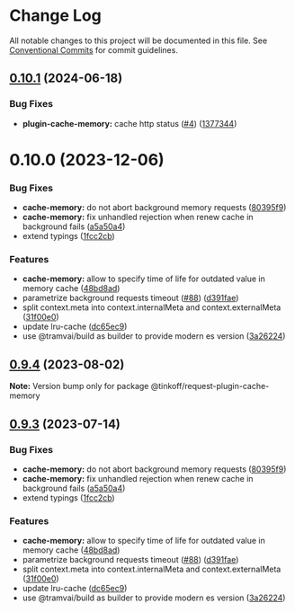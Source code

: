 # Change Log

All notable changes to this project will be documented in this file.
See [Conventional Commits](https://conventionalcommits.org) for commit guidelines.

## [0.10.1](https://github.com/Tinkoff/tinkoff-request/compare/@tinkoff/request-plugin-cache-memory@0.10.0...@tinkoff/request-plugin-cache-memory@0.10.1) (2024-06-18)


### Bug Fixes

* **plugin-cache-memory:** cache http status ([#4](https://github.com/Tinkoff/tinkoff-request/issues/4)) ([1377344](https://github.com/Tinkoff/tinkoff-request/commit/1377344242cf55e12565fc72f8f3518a8a46576d))





# 0.10.0 (2023-12-06)


### Bug Fixes

* **cache-memory:** do not abort background memory requests ([80395f9](https://github.com/Tinkoff/tinkoff-request/commit/80395f9be96cb73e62d09590aa89f043ab8ca679))
* **cache-memory:** fix unhandled rejection when renew cache in background fails ([a5a50a4](https://github.com/Tinkoff/tinkoff-request/commit/a5a50a463f632614b8be4bc39d540d3503b44914))
* extend typings ([1fcc2cb](https://github.com/Tinkoff/tinkoff-request/commit/1fcc2cb32597b10d788de36303507e385042fc96))


### Features

* **cache-memory:** allow to specify time of life for outdated value in memory cache ([48bd8ad](https://github.com/Tinkoff/tinkoff-request/commit/48bd8adb52cac7aea3f5a42ab6f1999edec4c704))
* parametrize background requests timeout ([#88](https://github.com/Tinkoff/tinkoff-request/issues/88)) ([d391fae](https://github.com/Tinkoff/tinkoff-request/commit/d391fae684a0d4ff2a5990ad4114c82f1208e09e))
* split context.meta into context.internalMeta and context.externalMeta ([31f00e0](https://github.com/Tinkoff/tinkoff-request/commit/31f00e0ae14767f213a67eb2df349c9f75adcfe7))
* update lru-cache ([dc65ec9](https://github.com/Tinkoff/tinkoff-request/commit/dc65ec92fb185b0100d5a87f4aecadc39f2a9cd5))
* use @tramvai/build as builder to provide modern es version ([3a26224](https://github.com/Tinkoff/tinkoff-request/commit/3a26224221d4fc073938cf32c2f147515620c28e))





## [0.9.4](https://github.com/Tinkoff/tinkoff-request/compare/@tinkoff/request-plugin-cache-memory@0.9.3...@tinkoff/request-plugin-cache-memory@0.9.4) (2023-08-02)

**Note:** Version bump only for package @tinkoff/request-plugin-cache-memory





## [0.9.3](https://github.com/Tinkoff/tinkoff-request/compare/@tinkoff/request-plugin-cache-memory@0.9.3...@tinkoff/request-plugin-cache-memory@0.9.3) (2023-07-14)


### Bug Fixes

* **cache-memory:** do not abort background memory requests ([80395f9](https://github.com/Tinkoff/tinkoff-request/commit/80395f9be96cb73e62d09590aa89f043ab8ca679))
* **cache-memory:** fix unhandled rejection when renew cache in background fails ([a5a50a4](https://github.com/Tinkoff/tinkoff-request/commit/a5a50a463f632614b8be4bc39d540d3503b44914))
* extend typings ([1fcc2cb](https://github.com/Tinkoff/tinkoff-request/commit/1fcc2cb32597b10d788de36303507e385042fc96))


### Features

* **cache-memory:** allow to specify time of life for outdated value in memory cache ([48bd8ad](https://github.com/Tinkoff/tinkoff-request/commit/48bd8adb52cac7aea3f5a42ab6f1999edec4c704))
* parametrize background requests timeout ([#88](https://github.com/Tinkoff/tinkoff-request/issues/88)) ([d391fae](https://github.com/Tinkoff/tinkoff-request/commit/d391fae684a0d4ff2a5990ad4114c82f1208e09e))
* split context.meta into context.internalMeta and context.externalMeta ([31f00e0](https://github.com/Tinkoff/tinkoff-request/commit/31f00e0ae14767f213a67eb2df349c9f75adcfe7))
* update lru-cache ([dc65ec9](https://github.com/Tinkoff/tinkoff-request/commit/dc65ec92fb185b0100d5a87f4aecadc39f2a9cd5))
* use @tramvai/build as builder to provide modern es version ([3a26224](https://github.com/Tinkoff/tinkoff-request/commit/3a26224221d4fc073938cf32c2f147515620c28e))
